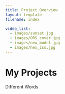 ```yaml
---
title: Project Overview
layout: template
filename: index

video_list:
  - images/sunset.jpg
  - images/ORS_cover.jpg
  - images/new_model.jpg
  - images/hex_iso.jpg
---
```


# My Projects

Different Words

